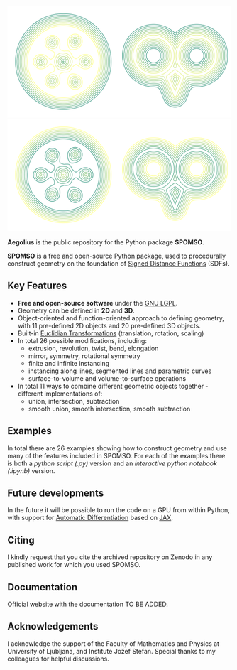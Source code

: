 
![](Files/Images/comb_230623_2.png#gh-dark-mode-only)
![](Files/Images/comb_230623_3.png#gh-light-mode-only)

**Aegolius** is the public repository for the Python package **SPOMSO**.

**SPOMSO** is a free and open-source Python package, used to procedurally construct geometry on the foundation of [Signed Distance Functions](https://en.wikipedia.org/wiki/Signed_distance_function) (SDFs).

## Key Features

-   **Free and open-source software** under the [GNU LGPL](https://www.gnu.org/licenses/lgpl-3.0.html).
-   Geometry can be defined in **2D** and **3D**.
-   Object-oriented and function-oriented approach to defining geometry, with 11 pre-defined 2D objects and 20 pre-defined 3D objects.
-   Built-in [Euclidian Transformations](https://en.wikipedia.org/wiki/Rigid_transformation) (translation, rotation, scaling)
-   In total 26 possible modifications, including:
    * extrusion, revolution, twist, bend, elongation
    * mirror, symmetry, rotational symmetry
    * finite and infinite instancing
    * instancing along lines, segmented lines and parametric curves
    * surface-to-volume and volume-to-surface operations
-   In total 11 ways to combine different geometric objects together - different implementations of:
    * union, intersection, subtraction
    * smooth union, smooth intersection, smooth subtraction


## Examples

In total there are 26 examples showing how to construct geometry and use many of the features included in SPOMSO.
For each of the examples there is both a *python script (.py)* version and an *interactive python notebook (.ipynb)* version.

## Future developments

In the future it will be possible to run the code on a GPU from within Python, with support for [Automatic Differentiation](https://en.wikipedia.org/wiki/Automatic_differentiation) based on [JAX](https://jax.readthedocs.io/en/latest/).

## Citing

I kindly request that you cite the archived repository on Zenodo in any published work for which you used SPOMSO.


## Documentation

Official website with the documentation TO BE ADDED.

[//]: # (See the [manual on readthedocs]&#40;&#41; for the latest documentation.)


## Acknowledgements

I acknowledge the support of the Faculty of Mathematics and Physics at University of Ljubljana, and Institute Jožef Stefan.
Special thanks to my colleagues for helpful discussions.






